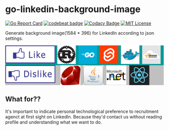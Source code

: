 # go-linkedin-background-image

[![Go Report Card](https://goreportcard.com/badge/github.com/hiromaily/go-linkedin-background-image)](https://goreportcard.com/report/github.com/hiromaily/go-linkedin-background-image)
[![codebeat badge](https://codebeat.co/badges/f322f124-c996-4913-a240-0145aaa67a1d)](https://codebeat.co/projects/github-com-hiromaily-go-linkedin-background-image-master)
[![Codacy Badge](https://api.codacy.com/project/badge/Grade/f4fdb8d7ea78417f83d92a67b8c8a1b3)](https://www.codacy.com/app/hiromaily2/go-linkedin-background-image?utm_source=github.com&amp;utm_medium=referral&amp;utm_content=hiromaily/go-linkedin-background-image&amp;utm_campaign=Badge_Grade)
[![MIT License](http://img.shields.io/badge/license-MIT-blue.svg?style=flat)](https://raw.githubusercontent.com/hiromaily/go-linkedin-background-image/master/LICENSE)

Generate background image(1584 * 396) for LinkedIn according to json settings.

![sample](https://raw.githubusercontent.com/hiromaily/go-linkedin-background-image/master/images/saved.png)

## What for??
It's important to indicate personal technological preference to recruitment agenct at first sight on LinkedIn.
Because they'd contact us without reading profile and understanding what we want to do.
